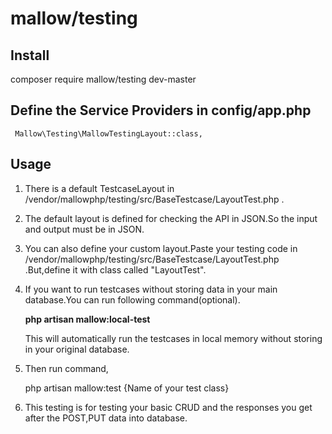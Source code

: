 # mallow/testing

## Install

  composer require mallow/testing dev-master

## Define the Service Providers in config/app.php

     Mallow\Testing\MallowTestingLayout::class,

## Usage

  1. There is a default TestcaseLayout in /vendor/mallowphp/testing/src/BaseTestcase/LayoutTest.php .
  2. The default layout is defined for checking the API in JSON.So the input and output must be in JSON.
  3. You can also define your custom layout.Paste your testing code in /vendor/mallowphp/testing/src/BaseTestcase/LayoutTest.php .But,define it with class called "LayoutTest".
  4. If you want to run testcases without storing data in your main database.You can run following command(optional).

      **php artisan mallow:local-test**

     This will automatically run the testcases in local memory without storing in your original database.
  5. Then run command,

      php artisan mallow:test {Name of your test class}

  6. This testing is for testing your basic CRUD and the responses you get after the POST,PUT data into database.